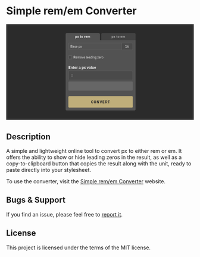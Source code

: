 # Simple rem/em Converter

![](./screenshot.png)

## Description

A simple and lightweight online tool to convert px to either rem or em. It offers the ability to show or hide leading zeros in the result, as well as a copy-to-clipboard button that copies the result along with the unit, ready to paste directly into your stylesheet.

To use the converter, visit the [Simple rem/em Converter](https://pxtorem.dbran.cc) website.

## Bugs & Support
If you find an issue, please feel free to [report it](https://github.com/dusan-b/simple-rem-em-converter/issues).

## License

This project is licensed under the terms of the MIT license.
